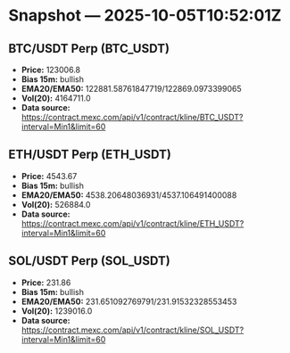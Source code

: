 # Snapshot — 2025-10-05T10:52:01Z

## BTC/USDT Perp (BTC_USDT)
- **Price:** 123006.8
- **Bias 15m:** bullish
- **EMA20/EMA50:** 122881.58761847719/122869.0973399065
- **Vol(20):** 4164711.0
- **Data source:** https://contract.mexc.com/api/v1/contract/kline/BTC_USDT?interval=Min1&limit=60

## ETH/USDT Perp (ETH_USDT)
- **Price:** 4543.67
- **Bias 15m:** bullish
- **EMA20/EMA50:** 4538.20648036931/4537.106491400088
- **Vol(20):** 526884.0
- **Data source:** https://contract.mexc.com/api/v1/contract/kline/ETH_USDT?interval=Min1&limit=60

## SOL/USDT Perp (SOL_USDT)
- **Price:** 231.86
- **Bias 15m:** bullish
- **EMA20/EMA50:** 231.651092769791/231.91532328553453
- **Vol(20):** 1239016.0
- **Data source:** https://contract.mexc.com/api/v1/contract/kline/SOL_USDT?interval=Min1&limit=60
